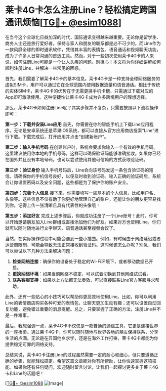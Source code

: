 # 莱卡4G卡怎么注册Line？轻松搞定跨国通讯烦恼[[TG💪+ @esim1088](https://t.me/s/esim1088)]

在当今这个全球化日益加深的时代，国际通讯变得越来越重要。无论你是留学生、商务人士还是旅行爱好者，保持与家人和朋友的联系都是必不可少的。而Line作为一款风靡全球的即时通讯软件，凭借其丰富的表情包、语音通话和视频聊天功能，成为了许多人日常沟通的首选工具。然而，对于一些初次使用莱卡4G卡的人来说，如何注册Line可能是一个让人头疼的问题。别担心！本文将为你详细讲解如何顺利注册Line，并解决一些常见的困惑。

首先，我们需要了解莱卡4G卡的基本信息。莱卡4G卡是一种支持全球网络服务的虚拟SIM卡，用户可以通过它在全球范围内使用数据流量和语音通话。相比于传统的实体SIM卡，莱卡4G卡的优势在于无需更换手机卡槽，只需通过下载对应的App即可激活使用。这种便捷性让莱卡4G卡成为许多跨境用户的理想选择。

那么，莱卡4G卡如何注册Line呢？其实步骤并不复杂，只需要按照以下流程操作即可：

**第一步：下载并安装Line应用**
首先，你需要在你的智能手机上下载Line应用程序。无论是安卓系统还是苹果iOS系统，都可以直接从官方应用商店搜索“Line”进行下载。下载完成后，打开应用并点击“创建新账户”。

**第二步：输入手机号码**
在创建账户时，系统会要求你输入一个有效的手机号码。这里建议使用你本地的手机号码，这样可以确保验证码能够准确接收。如果你已经在国外并且没有本地号码，也可以尝试使用其他可信赖的方式获取验证码。

**第三步：验证身份**
输入手机号码后，Line会向该号码发送一条包含验证码的短信。请确保你的手机信号良好，以便及时收到验证码。输入正确的验证码后，系统会让你设置密码以及安全问题，这些都是为了保护你的账户安全。

**第四步：完善个人信息**
接下来，你需要填写一些基本的个人信息，比如用户名、头像等。这些信息不仅有助于你更好地管理自己的账户，还能让你的朋友更容易找到你。记得上传一张清晰且具有代表性的头像哦！

**第五步：添加好友**
完成上述步骤后，你就成功注册了一个Line账号！此时，你可以开始邀请朋友加入Line群组或直接添加他们为好友。如果对方也使用Line，你们就可以随时随地进行文字聊天、语音通话甚至视频会议了。

当然，在实际操作过程中可能会遇到一些小插曲。例如，有时候由于网络延迟或者运营商限制，可能会导致无法正常接收到验证码。这时候该怎么办呢？别急，我们可以尝试以下几种方法来解决问题：

1. **检查网络连接**：确保你的设备处于稳定的Wi-Fi环境下，或者移动数据已开启。
2. **更换网络环境**：如果当前网络不稳定，可以试着切换到其他网络试试看。
3. **联系客服支持**：如果以上方法都无法奏效，可以直接联系Line官方客服寻求帮助。

此外，还有一些贴心的小技巧可以帮助你更高效地使用Line。比如，你可以利用Line的表情商店购买各种可爱的表情包，让聊天更加生动有趣；还可以设置自动回复功能，避免错过重要的消息提醒。总之，只要掌握了正确的方法，注册Line并不是一件难事。

最后，我想强调一点，莱卡4G卡不仅仅是一款普通的通信工具，它更是连接世界的一座桥梁。通过莱卡4G卡，你可以随时随地与世界各地的朋友保持联系，分享生活的点滴。无论是在异国他乡求学，还是在海外工作打拼，莱卡4G卡都能为你提供稳定可靠的网络支持。

总结来说，莱卡4G卡注册Line的过程虽然需要一定的耐心和细心，但只要遵循正确的步骤，就能轻松搞定。希望这篇文章能对你有所帮助，让你快速掌握这项技能。如果你还有任何疑问，欢迎随时留言讨论，让我们一起探讨更多关于莱卡4G卡和Line的话题吧！

[[TG💪+ @esim1088](https://t.me/s/esim1088) ![Image](https://i.postimg.cc/4NQfJmqS/Snipaste-2025-05-13-00-14-12.png)]